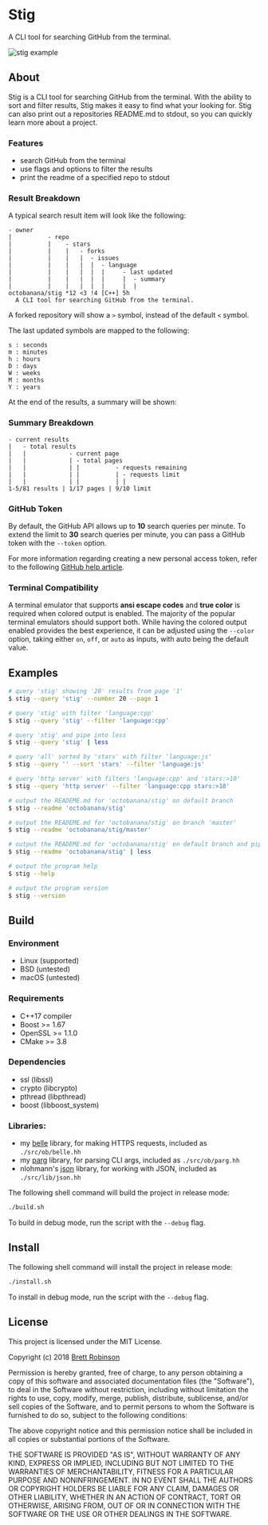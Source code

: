 # Stig
A CLI tool for searching GitHub from the terminal.

![stig example](https://raw.githubusercontent.com/octobanana/stig/master/assets/stig.png)

## About
Stig is a CLI tool for searching GitHub from the terminal.
With the ability to sort and filter results, Stig makes it easy to find what your looking for.
Stig can also print out a repositories README.md to stdout, so you can quickly learn more about a project.

### Features
* search GitHub from the terminal
* use flags and options to filter the results
* print the readme of a specified repo to stdout

### Result Breakdown
A typical search result item will look like the following:
```
- owner
|          - repo
|          |    - stars
|          |    |   - forks
|          |    |   |  - issues
|          |    |   |  |  - language
|          |    |   |  |  |     - last updated
|          |    |   |  |  |     |  - summary
|          |    |   |  |  |     |  |
octobanana/stig *12 <3 !4 [C++] 5h
  A CLI tool for searching GitHub from the terminal.
```

A forked repository will show a `>` symbol, instead of the default `<` symbol.

The last updated symbols are mapped to the following:
```
s : seconds
m : minutes
h : hours
D : days
W : weeks
M : months
Y : years
```

At the end of the results, a summary will be shown:
### Summary Breakdown
```
- current results
|   - total results
|   |            - current page
|   |            | - total pages
|   |            | |          - requests remaining
|   |            | |          | - requests limit
|   |            | |          | |
1-5/81 results | 1/17 pages | 9/10 limit
```

### GitHub Token
By default, the GitHub API allows up to __10__ search queries per minute.
To extend the limit to __30__ search queries per minute, you can pass a GitHub token with the `--token` option.

For more information regarding creating a new personal access token,
refer to the following [GitHub help article](https://help.github.com/articles/creating-a-personal-access-token-for-the-command-line/).

### Terminal Compatibility
A terminal emulator that supports __ansi escape codes__ and __true color__
is required when colored output is enabled.
The majority of the popular terminal emulators should support both.
While having the colored output enabled provides the best experience,
it can be adjusted using the `--color` option,
taking either `on`, `off`, or `auto` as inputs, with auto being the default value.

## Examples
```sh
# query 'stig' showing '20' results from page '1'
$ stig --query 'stig' --number 20 --page 1

# query 'stig' with filter 'language:cpp'
$ stig --query 'stig' --filter 'language:cpp'

# query 'stig' and pipe into less
$ stig --query 'stig' | less

# query 'all' sorted by 'stars' with filter 'language:js'
$ stig --query '' --sort 'stars' --filter 'language:js'

# query 'http server' with filters 'language:cpp' and 'stars:>10'
$ stig --query 'http server' --filter 'language:cpp stars:>10'

# output the READEME.md for 'octobanana/stig' on default branch
$ stig --readme 'octobanana/stig'

# output the READEME.md for 'octobanana/stig' on branch 'master'
$ stig --readme 'octobanana/stig/master'

# output the READEME.md for 'octobanana/stig' on default branch and pipe into less
$ stig --readme 'octobanana/stig' | less

# output the program help
$ stig --help

# output the program version
$ stig --version
```

## Build
### Environment
* Linux (supported)
* BSD (untested)
* macOS (untested)

### Requirements
* C++17 compiler
* Boost >= 1.67
* OpenSSL >= 1.1.0
* CMake >= 3.8

### Dependencies
* ssl (libssl)
* crypto (libcrypto)
* pthread (libpthread)
* boost (libboost_system)

### Libraries:
* my [belle](https://github.com/octobanana/belle) library, for making HTTPS requests, included as `./src/ob/belle.hh`
* my [parg](https://github.com/octobanana/parg) library, for parsing CLI args, included as `./src/ob/parg.hh`
* nlohmann's [json](https://github.com/nlohmann/json) library, for working with JSON, included as `./src/lib/json.hh`

The following shell command will build the project in release mode:
```sh
./build.sh
```
To build in debug mode, run the script with the `--debug` flag.

## Install
The following shell command will install the project in release mode:
```sh
./install.sh
```
To install in debug mode, run the script with the `--debug` flag.

## License
This project is licensed under the MIT License.

Copyright (c) 2018 [Brett Robinson](https://octobanana.com/)

Permission is hereby granted, free of charge, to any person obtaining a copy
of this software and associated documentation files (the "Software"), to deal
in the Software without restriction, including without limitation the rights
to use, copy, modify, merge, publish, distribute, sublicense, and/or sell
copies of the Software, and to permit persons to whom the Software is
furnished to do so, subject to the following conditions:

The above copyright notice and this permission notice shall be included in all
copies or substantial portions of the Software.

THE SOFTWARE IS PROVIDED "AS IS", WITHOUT WARRANTY OF ANY KIND, EXPRESS OR
IMPLIED, INCLUDING BUT NOT LIMITED TO THE WARRANTIES OF MERCHANTABILITY,
FITNESS FOR A PARTICULAR PURPOSE AND NONINFRINGEMENT. IN NO EVENT SHALL THE
AUTHORS OR COPYRIGHT HOLDERS BE LIABLE FOR ANY CLAIM, DAMAGES OR OTHER
LIABILITY, WHETHER IN AN ACTION OF CONTRACT, TORT OR OTHERWISE, ARISING FROM,
OUT OF OR IN CONNECTION WITH THE SOFTWARE OR THE USE OR OTHER DEALINGS IN THE
SOFTWARE.
